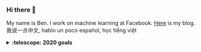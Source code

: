 ### Hi there 👋

My name is Ben. I work on machine learning at Facebook. [Here][blog-link] is my blog. 我说一点中文, hablo un poco español, học tiếng việt

<details>
  <summary><b>:telescope: 2020 goals</b></summary>
  Improve spoken language skills; read, bike, rock climb more; do more open-source projects
</details>

[blog-link]: https://ben.bolte.cc/

